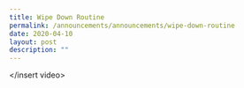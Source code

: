 ```yaml
---
title: Wipe Down Routine
permalink: /announcements/announcements/wipe-down-routine
date: 2020-04-10
layout: post
description: ""
---
```

</insert video>